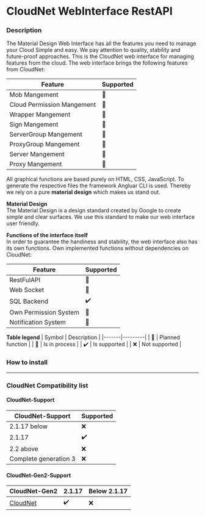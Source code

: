 # CloudNet WebInterface RestAPI

### Description
The Material Design Web Interface has all the features you need to manage your Cloud Simple and easy.
We pay attention to quality, stability and future-proof approaches.
This is the CloudNet web interface for managing features from the cloud. The web interface brings the following features from CloudNet:

| Feature | Supported |
|-------|---------|
| Mob Mangement| :hammer: |
| Cloud Permission Mangement | :rocket: |
| Wrapper Mangement | :rocket: |
| Sign Mangement | :rocket: |
| ServerGroup Mangement | :rocket: |
| ProxyGroup Mangement | :rocket: |
| Server Mangement | :rocket: |
| Proxy Mangement | :rocket: |

All graphical functions are based purely on HTML, CSS, JavaScript. To generate the respective files the framework Angluar CLI is used. Thereby we rely on a pure **material design** which makes us stand out.

**Material Design**  
The Material Design is a design standard created by Google to create simple and clear surfaces. We use this standard to make our web interface user friendly.

**Functions of the interface itself**  
In order to guarantee the handiness and stability, the web interface also has its own functions. 
Own implemented functions without dependencies on CloudNet:

| Feature | Supported |
|-------|---------|
| RestFulAPI | :rocket: |
| Web Socket | :rocket: |
| SQL Backend | :heavy_check_mark: |
| Own Permission System | :rocket: |
| Notification System | :rocket: |

**Table legend**
| Symbol | Description |
|-------|---------|
| :rocket: | Planned function |
| :hammer: | Is in process |
| :heavy_check_mark: | Is supported |
| :x: | Not supported |

### How to install

---
### CloudNet Compatibility list 
#### CloudNet-Support
 | CloudNet-Support | Supported | 
 |------------------|-----------|
 | 2.1.17 below | :x: |
 | 2.1.17 | :heavy_check_mark: |
 | 2.2 above| :x: |
 | Complete generation 3 | :x: |
#### CloudNet-Gen2-Support
 | CloudNet-Gen2 | 2.1.17 | Below 2.1.17 |
 |----------------|-------|-----------------|
 | [CloudNet](https://github.com/CloudNetService/CloudNet) | :heavy_check_mark: | :x: |